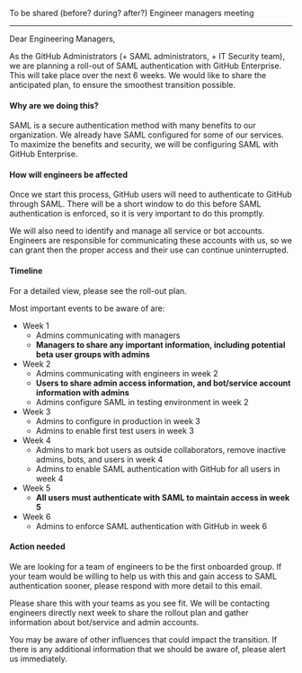 To be shared (before? during? after?) Engineer managers meeting

----

Dear Engineering Managers,

As the GitHub Administrators (+ SAML administrators, + IT Security team), we are planning a roll-out of SAML authentication with GitHub Enterprise. This will take place over the next 6 weeks. We would like to share the anticipated plan, to ensure the smoothest transition possible.

#### Why are we doing this?

SAML is a secure authentication method with many benefits to our organization. We already have SAML configured for some of our services. To maximize the benefits and security, we will be configuring SAML with GitHub Enterprise.

#### How will engineers be affected

Once we start this process, GitHub users will need to authenticate to GitHub through SAML. There will be a short window to do this before SAML authentication is enforced, so it is very important to do this promptly.

We will also need to identify and manage all service or bot accounts. Engineers are responsible for communicating these accounts with us, so we can grant then the proper access and their use can continue uninterrupted.

#### Timeline

For a detailed view, please see the roll-out plan.

Most important events to be aware of are:

- Week 1
  - Admins communicating with managers
  - **Managers to share any important information, including potential beta user groups with admins**
- Week 2
  - Admins communicating with engineers in week 2
  - **Users to share admin access information, and bot/service account information with admins**
  - Admins configure SAML in testing environment in week 2
- Week 3
  - Admins to configure in production in week 3
  - Admins to enable first test users in week 3
- Week 4
  - Admins to mark bot users as outside collaborators, remove inactive admins, bots, and users in week 4
  - Admins to enable SAML authentication with GitHub for all users in week 4
- Week 5
  - **All users must authenticate with SAML to maintain access in week 5**
- Week 6
  - Admins to enforce SAML authentication with GitHub in week 6

#### Action needed

We are looking for a team of engineers to be the first onboarded group. If your team would be willing to help us with this and gain access to SAML authentication sooner, please respond with more detail to this email.

Please share this with your teams as you see fit. We will be contacting engineers directly next week to share the rollout plan and gather information about bot/service and admin accounts.

You may be aware of other influences that could impact the transition. If there is any additional information that we should be aware of, please alert us immediately.